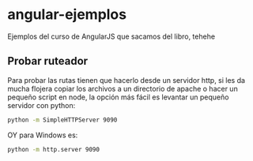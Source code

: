 angular-ejemplos
================

Ejemplos del curso de AngularJS que sacamos del libro, tehehe


Probar ruteador
-----------
Para probar las rutas tienen que hacerlo desde un servidor http, si les da mucha flojera copiar los archivos a un directorio de apache o hacer un pequeño script en node, la opción más fácil es levantar un pequeño servidor con python:
```sh
python -m SimpleHTTPServer 9090
```

OY para Windows es:

```sh
python -m http.server 9090
```
